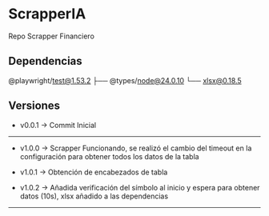 # ScrapperIA

Repo Scrapper Financiero

## Dependencias

@playwright/test@1.53.2
├── @types/node@24.0.10
└── xlsx@0.18.5

## Versiones

- v0.0.1 -> Commit Inicial

---

- v1.0.0 -> Scrapper Funcionando, se realizó el cambio del timeout en la configuración para obtener todos los datos de la tabla

- v1.0.1 -> Obtención de encabezados de tabla

- v1.0.2 -> Añadida verificación del símbolo al inicio y espera para obtener datos (10s), xlsx añadido a las dependencias

---
